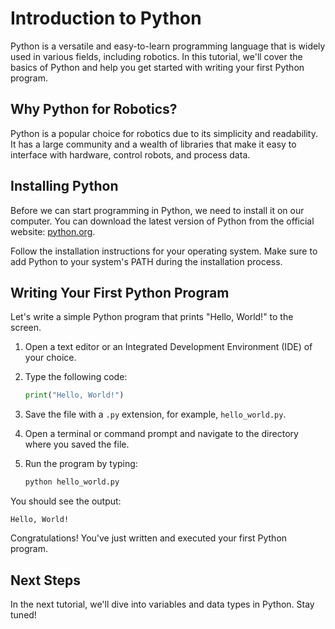 # Introduction to Python

Python is a versatile and easy-to-learn programming language that is widely used in various fields, including robotics. In this tutorial, we'll cover the basics of Python and help you get started with writing your first Python program.

## Why Python for Robotics?

Python is a popular choice for robotics due to its simplicity and readability. It has a large community and a wealth of libraries that make it easy to interface with hardware, control robots, and process data.

## Installing Python

Before we can start programming in Python, we need to install it on our computer. You can download the latest version of Python from the official website: [python.org](https://www.python.org/).

Follow the installation instructions for your operating system. Make sure to add Python to your system's PATH during the installation process.

## Writing Your First Python Program

Let's write a simple Python program that prints "Hello, World!" to the screen.

1. Open a text editor or an Integrated Development Environment (IDE) of your choice.
2. Type the following code:

    ```python
    print("Hello, World!")
    ```

3. Save the file with a `.py` extension, for example, `hello_world.py`.
4. Open a terminal or command prompt and navigate to the directory where you saved the file.
5. Run the program by typing:

    ```bash
    python hello_world.py
    ```

You should see the output:

```
Hello, World!
```

Congratulations! You've just written and executed your first Python program.

## Next Steps

In the next tutorial, we'll dive into variables and data types in Python. Stay tuned!